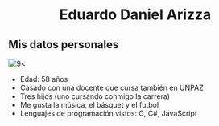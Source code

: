 <h1 align="center"> Eduardo Daniel Arizza </h1>

<h2> Mis datos personales </h1>

![9](https://github.com/user-attachments/assets/75d0f0ec-66d5-40d6-ae4b-a7e7cec05a24)<


*	Edad: 58 años
*	Casado con una docente que cursa también en UNPAZ 
*	Tres hijos (uno cursando conmigo la carrera)
*	Me gusta la música, el básquet y el futbol
*	Lenguajes de programación vistos: C, C#, JavaScript


  
